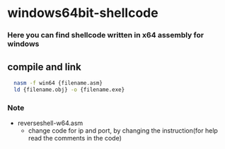 # windows64bit-shellcode
### Here you can find shellcode written in x64 assembly for windows

## compile and link 
```bash
  nasm -f win64 {filename.asm}
  ld {filename.obj} -o {filename.exe}
```
### Note

- reverseshell-w64.asm
    - change code for ip and port, by changing the instruction(for help read the comments in the code)

